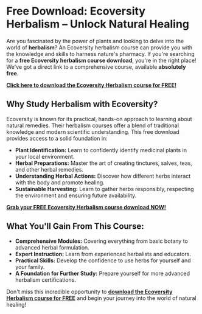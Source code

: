 # Free Download: Ecoversity Herbalism – Unlock Natural Healing

Are you fascinated by the power of plants and looking to delve into the world of **herbalism**? An Ecoversity herbalism course can provide you with the knowledge and skills to harness nature's pharmacy. If you're searching for a **free Ecoversity herbalism course download**, you're in the right place! We've got a direct link to a comprehensive course, available **absolutely free**.

[**Click here to download the Ecoversity Herbalism course for FREE!**](https://udemywork.com/ecoversity-herbalism)

## Why Study Herbalism with Ecoversity?

Ecoversity is known for its practical, hands-on approach to learning about natural remedies. Their herbalism courses offer a blend of traditional knowledge and modern scientific understanding. This free download provides access to a solid foundation in:

*   **Plant Identification:** Learn to confidently identify medicinal plants in your local environment.
*   **Herbal Preparations:** Master the art of creating tinctures, salves, teas, and other herbal remedies.
*   **Understanding Herbal Actions:** Discover how different herbs interact with the body and promote healing.
*   **Sustainable Harvesting:** Learn to gather herbs responsibly, respecting the environment and ensuring future availability.

[**Grab your FREE Ecoversity Herbalism course download NOW!**](https://udemywork.com/ecoversity-herbalism)

## What You'll Gain From This Course:

*   **Comprehensive Modules:** Covering everything from basic botany to advanced herbal formulation.
*   **Expert Instruction:** Learn from experienced herbalists and educators.
*   **Practical Skills:** Develop the confidence to use herbs for yourself and your family.
*   **A Foundation for Further Study:** Prepare yourself for more advanced herbalism certifications.

Don't miss this incredible opportunity to **[download the Ecoversity Herbalism course for FREE](https://udemywork.com/ecoversity-herbalism)** and begin your journey into the world of natural healing!

